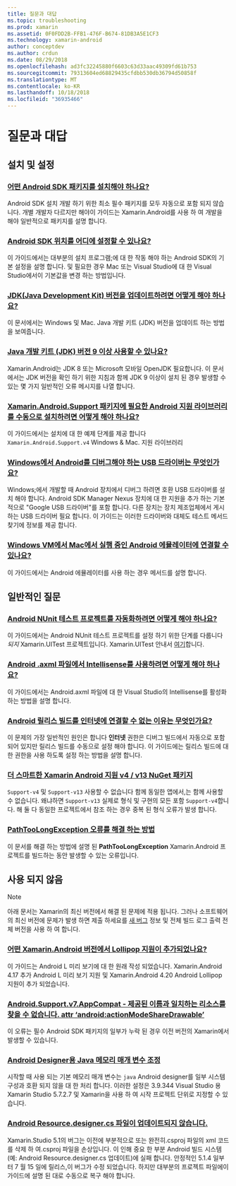 ```yaml
---
title: 질문과 대답
ms.topic: troubleshooting
ms.prod: xamarin
ms.assetid: 0F0FDD2B-FFB1-476F-B674-81DB3A5E1CF3
ms.technology: xamarin-android
author: conceptdev
ms.author: crdun
ms.date: 08/29/2018
ms.openlocfilehash: ad3fc32245880f6603c63d33aac49309fd61b753
ms.sourcegitcommit: 79313604ed68829435cfdbb530db36794d50858f
ms.translationtype: MT
ms.contentlocale: ko-KR
ms.lasthandoff: 10/18/2018
ms.locfileid: "36935466"
---
```

# <a name="frequently-asked-questions"></a>질문과 대답

## <a name="installation--setup"></a>설치 및 설정

### <a name="which-android-sdk-packages-should-i-installinstall-android-sdk-packagesmd"></a>[어떤 Android SDK 패키지를 설치해야 하나요?](install-android-sdk-packages.md)

Android SDK 설치 개발 하기 위한 최소 필수 패키지를 모두 자동으로 포함 되지 않습니다. 개별 개발자 다르지만 해야이 가이드는 Xamarin.Android를 사용 하 여 개발을 해야 일반적으로 패키지를 설명 합니다.

### <a name="where-can-i-set-my-android-sdk-locationsandroid-sdk-locationmd"></a>[Android SDK 위치를 어디에 설정할 수 있나요?](android-sdk-location.md)

이 가이드에서는 대부분의 설치 프로그램;에 대 한 작동 해야 하는 Android SDK의 기본 설정을 설명 합니다. 및 필요한 경우 Mac 또는 Visual Studio에 대 한 Visual Studio에서이 기본값을 변경 하는 방법입니다.

### <a name="how-do-i-update-the-java-development-kit-jdk-versionupdate-jdkmd"></a>[JDK(Java Development Kit) 버전을 업데이트하려면 어떻게 해야 하나요?](update-jdk.md)

이 문서에서는 Windows 및 Mac. Java 개발 키트 (JDK) 버전을 업데이트 하는 방법을 보여줍니다.

### <a name="can-i-use-java-development-kit-jdk-version-9-or-laterjdk9-errorsmd"></a>[Java 개발 키트 (JDK) 버전 9 이상 사용할 수 있나요?](jdk9-errors.md)

Xamarin.Android는 JDK 8 또는 Microsoft 모바일 OpenJDK 필요합니다. 이 문서에서는 JDK 버전을 확인 하기 위한 지침과 함께 JDK 9 이상이 설치 된 경우 발생할 수 있는 몇 가지 일반적인 오류 메시지를 나열 합니다.


### <a name="how-can-i-manually-install-the-android-support-libraries-required-by-the-xamarinandroidsupport-packagesinstall-android-support-librarymd"></a>[Xamarin.Android.Support 패키지에 필요한 Android 지원 라이브러리를 수동으로 설치하려면 어떻게 해야 하나요?](install-android-support-library.md)

이 가이드에서는 설치에 대 한 예제 단계를 제공 합니다 `Xamarin.Android.Support.v4` Windows & Mac. 지원 라이브러리

### <a name="what-usb-drivers-do-i-need-to-debug-android-on-windowsandroid-drivers-debug-windowsmd"></a>[Windows에서 Android를 디버그해야 하는 USB 드라이버는 무엇인가요?](android-drivers-debug-windows.md)

Windows;에서 개발할 때 Android 장치에서 디버그 하려면 호환 USB 드라이버를 설치 해야 합니다. Android SDK Manager Nexus 장치에 대 한 지원을 추가 하는 기본적으로 "Google USB 드라이버"를 포함 합니다.
다른 장치는 장치 제조업체에서 게시 하는 USB 드라이버 필요 합니다. 이 가이드는 이러한 드라이버와 대체도 테스트 메서드 찾기에 정보를 제공 합니다.

### <a name="is-it-possible-to-connect-to-android-emulators-running-on-a-mac-from-a-windows-vmconnect-android-emulator-mac-windowsmd"></a>[Windows VM에서 Mac에서 실행 중인 Android 에뮬레이터에 연결할 수 있나요?](connect-android-emulator-mac-windows.md)

이 가이드에서는 Android 에뮬레이터를 사용 하는 경우 메서드를 설명 합니다.

## <a name="general-questions"></a>일반적인 질문

### <a name="how-do-i-automate-an-android-nunit-test-projectautomate-android-nunit-testmd"></a>[Android NUnit 테스트 프로젝트를 자동화하려면 어떻게 해야 하나요?](automate-android-nunit-test.md)

이 가이드에서는 Android NUnit 테스트 프로젝트를 설정 하기 위한 단계를 다룹니다 _되지_ Xamarin.UITest 프로젝트입니다. Xamarin.UITest 안내서 [여기](https://docs.microsoft.com/appcenter/test-cloud/preparing-for-upload/uitest)합니다.

### <a name="how-do-i-enable-intellisense-in-android-axml-filesenable-axml-intellisensemd"></a>[Android .axml 파일에서 Intellisense를 사용하려면 어떻게 해야 하나요?](enable-axml-intellisense.md)

이 가이드에서는 Android.axml 파일에 대 한 Visual Studio의 Intellisense를 활성화 하는 방법을 설명 합니다.

### <a name="why-cant-my-android-release-build-connect-to-the-internetandroid-internetmd"></a>[Android 릴리스 빌드를 인터넷에 연결할 수 없는 이유는 무엇인가요?](android-internet.md)

이 문제의 가장 일반적인 원인은 합니다 **인터넷** 권한은 디버그 빌드에서 자동으로 포함 되어 있지만 릴리스 빌드를 수동으로 설정 해야 합니다. 이 가이드에는 릴리스 빌드에 대 한 권한을 사용 하도록 설정 하는 방법을 설명 합니다.

### <a name="smarter-xamarin-android-support-v4--v13-nuget-packagesandroid-support-v4v13-librariesmd"></a>[더 스마트한 Xamarin Android 지원 v4 / v13 NuGet 패키지](android-support-v4v13-libraries.md)

`Support-v4` 및 `Support-v13` 사용할 수 없습니다 함께 동일한 앱에서,는 함께 사용할 수 없습니다. 왜냐하면 `Support-v13` 실제로 형식 및 구현의 모든 포함 `Support-v4`합니다. 해 둘 다 동일한 프로젝트에서 참조 하는 경우 중복 된 형식 오류가 발생 합니다.

### <a name="how-do-i-resolve-a-pathtoolongexception-errorpath-too-long-exceptionmd"></a>[PathTooLongException 오류를 해결 하는 방법](path-too-long-exception.md)

이 문서를 해결 하는 방법에 설명 된 **PathTooLongException** Xamarin.Android 프로젝트를 빌드하는 동안 발생할 수 있는 오류입니다.



## <a name="deprecated"></a>사용 되지 않음

> [!NOTE]
> 아래 문서는 Xamarin의 최신 버전에서 해결 된 문제에 적용 됩니다. 그러나 소프트웨어의 최신 버전에 문제가 발생 하면 제출 하세요를 [새 버그](~/cross-platform/troubleshooting/questions/howto-file-bug.md) 정보 및 전체 빌드 로그 출력 전체 버전을 사용 하 여 합니다.

### <a name="what-version-of-xamarinandroid-added-lollipop-supportxa-lollipopmd"></a>[어떤 Xamarin.Android 버전에서 Lollipop 지원이 추가되었나요?](xa-lollipop.md)

이 가이드는 Android L 미리 보기에 대 한 원래 작성 되었습니다. Xamarin.Android 4.17 추가 Android L 미리 보기 지원 및 Xamarin.Android 4.20 Android Lollipop 지원이 추가 되었습니다.

### <a name="androidsupportv7appcompat---no-resource-found-that-matches-the-given-name-attr-androidactionmodesharedrawablemissing-action-mode-share-drawablemd"></a>[Android.Support.v7.AppCompat - 제공된 이름과 일치하는 리소스를 찾을 수 없습니다. attr ‘android:actionModeShareDrawable’](missing-action-mode-share-drawable.md)

이 오류는 필수 Android SDK 패키지의 일부가 누락 된 경우 이전 버전의 Xamarin에서 발생할 수 있습니다.

### <a name="adjusting-java-memory-parameters-for-the-android-designerandroid-designer-java-memorymd"></a>[Android Designer용 Java 메모리 매개 변수 조정](android-designer-java-memory.md)

시작할 때 사용 되는 기본 메모리 매개 변수는 `java` Android designer를 일부 시스템 구성과 호환 되지 않을 대 한 처리 합니다. 이러한 설정은 3.9.344 Visual Studio 용 Xamarin Studio 5.7.2.7 및 Xamarin을 사용 하 여 시작 프로젝트 단위로 지정할 수 있습니다.

### <a name="my-android-resourcedesignercs-file-will-not-updateresource-designer-wont-updatemd"></a>[Android Resource.designer.cs 파일이 업데이트되지 않습니다.](resource-designer-wont-update.md)

Xamarin.Studio 5.1의 버그는 이전에 부분적으로 또는 완전히.csproj 파일의 xml 코드를 삭제 하 여.csproj 파일을 손상입니다. 이 인해 중요 한 부분 Android 빌드 시스템 (예: Android Resource.designer.cs 업데이트)에 실패 합니다. 안정적인 5.1.4 일부 터 7 월 15 일에 릴리스,이 버그가 수정 되었습니다. 하지만 대부분의 프로젝트 파일에이 가이드에 설명 된 대로 수동으로 복구 해야 합니다.



